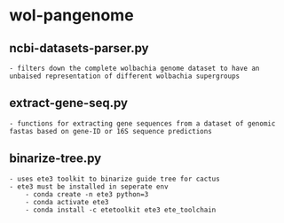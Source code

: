 # wol-pangenome

## ncbi-datasets-parser.py
    - filters down the complete wolbachia genome dataset to have an unbaised representation of different wolbachia supergroups

## extract-gene-seq.py
    - functions for extracting gene sequences from a dataset of genomic fastas based on gene-ID or 16S sequence predictions 

## binarize-tree.py
    - uses ete3 toolkit to binarize guide tree for cactus 
    - ete3 must be installed in seperate env
        - conda create -n ete3 python=3
        - conda activate ete3
        - conda install -c etetoolkit ete3 ete_toolchain
    